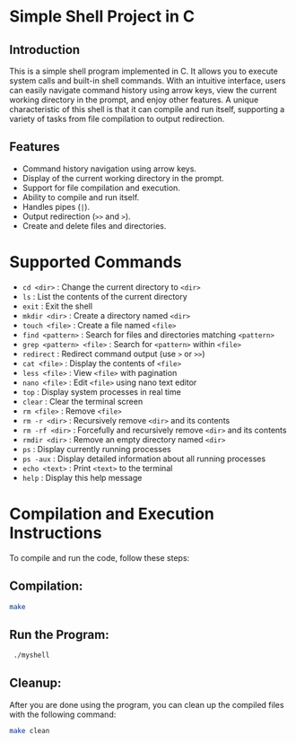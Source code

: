 # Simple Shell Project in C

## Introduction

This is a simple shell program implemented in C. It allows you to execute system calls and built-in shell commands. With an intuitive interface, users can easily navigate command history using arrow keys, view the current working directory in the prompt, and enjoy other features. A unique characteristic of this shell is that it can compile and run itself, supporting a variety of tasks from file compilation to output redirection.

## Features

- Command history navigation using arrow keys.
- Display of the current working directory in the prompt.
- Support for file compilation and execution.
- Ability to compile and run itself.
- Handles pipes (`|`).
- Output redirection (`>>` and `>`).
- Create and delete files and directories.

# Supported Commands

- `cd <dir>` : Change the current directory to `<dir>`
- `ls` : List the contents of the current directory
- `exit` : Exit the shell
- `mkdir <dir>` : Create a directory named `<dir>`
- `touch <file>` : Create a file named `<file>`
- `find <pattern>` : Search for files and directories matching `<pattern>`
- `grep <pattern> <file>` : Search for `<pattern>` within `<file>`
- `redirect` : Redirect command output (use `>` or `>>`)
- `cat <file>` : Display the contents of `<file>`
- `less <file>` : View `<file>` with pagination
- `nano <file>` : Edit `<file>` using nano text editor
- `top` : Display system processes in real time
- `clear` : Clear the terminal screen
- `rm <file>` : Remove `<file>`
- `rm -r <dir>` : Recursively remove `<dir>` and its contents
- `rm -rf <dir>` : Forcefully and recursively remove `<dir>` and its contents
- `rmdir <dir>` : Remove an empty directory named `<dir>`
- `ps` : Display currently running processes
- `ps -aux` : Display detailed information about all running processes
- `echo <text>` : Print `<text>` to the terminal
- `help` : Display this help message

# Compilation and Execution Instructions

To compile and run the code, follow these steps:

## **Compilation**:
   ```bash 
   make
   ```
   
   
## Run the Program:
  ```bash 
   ./myshell
   ```

## Cleanup:
After you are done using the program, you can clean up the compiled files with the following command:
```bash
make clean
```
